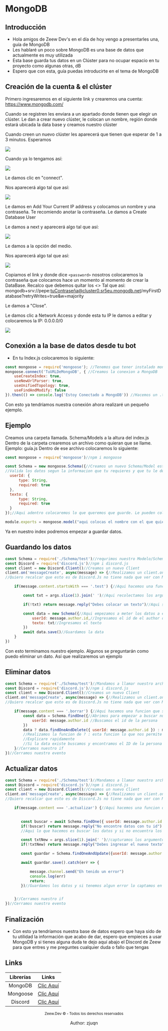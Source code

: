 # MongoDB

## Introducción
* Hola amigos de Zeew Dev's en el día de hoy vengo a presentarles una, guía de MongoDB
* Les hablaré un poco sobre MongoDB es una base de datos que actualmente es muy utilizada
* Esta base guarda tus datos en un Clúster para no ocupar espacio en tu proyecto como algunas otras, dB
* Espero que con esta, guía puedas introducirte en el tema de MongoDB

## Creación de la cuenta & el clúster

Primero ingresaremos en el siguiente link y crearemos una cuenta: https://www.mongodb.com/

Cuando se registren les enviara a un apartado donde tienen que elegir un clúster. Le dan a crear nuevo clúster, le colocan un nombre, región donde estará ubicada la data base y creamos nuestro clúster

Cuando creen un nuevo clúster les aparecerá que tienen que esperar de 1 a 3 minutos. Esperamos

![](https://i.gyazo.com/f11f21c3c5947f592aac7fa72a0012cd.png)

Cuando ya lo tengamos así: 

![](https://i.gyazo.com/f088d853561c6229505ee7abd9df902f.png)

Le damos clic en "connect".


Nos aparecerá algo tal que así:


![](https://i.gyazo.com/8a5c8f54bf71e5c2dd1d811695e18448.png)


Le damos en Add Your Current IP address y colocamos un nombre y una contraseña. Te recomiendo anotar la contraseña. Le damos a Create Database User

Le damos a next y aparecerá algo tal que así:


![](https://i.gyazo.com/58caf55e455a44fefe13177df9056774.png)

Le damos a la opción del medio.

Nos aparecerá algo tal que así:


![](https://i.gyazo.com/f56ea22ef93f8b779676c3455c6f5a1e.png)


Copiamos el link y donde dice `<password>` nosotros colocaremos la contraseña que colocamos hace un momento al momento de crear la DataBase. Recalco que debemos quitar los <>
Tal que así: mongodb+srv://pepe:tuContraseña@cluster0.sr5eu.mongodb.net/myFirstDatabase?retryWrites=true&w=majority

Le damos a "Close".

Le damos clic a Network Access y donde esta tu IP le damos a editar y colocaremos la IP: 0.0.0.0/0

![](https://i.gyazo.com/88c7d5812ba9d6840b06fcee1750071f.png)

## Conexión a la base de datos desde tu bot

- En tu Index.js colocaremos lo siguiente: 

```js
const mongoose = require('mongoose'); //Tenemos que tener instalado mongoose | npm i mongoose
mongoose.connect('TuURLDeMongoDB', { //Creamos la conexion a MongoDB
    useCreateIndex: true,
    useNewUrlParser: true,
    useUnifiedTopology: true,
    useFindAndModify: false
}).then(() => console.log('Estoy Conectado a MongoDB')) //Hacemos un .then dentro de el then colocaremos un console.log donde le diremos a la consola que cuando realize la conexion a mongodb envie Estoy Conectado a MongoDB
```

Con esto ya tendríamos nuestra conexión ahora realizaré un pequeño ejemplo.

## Ejemplo

Creamos una carpeta llamada. Schema/Models a la altura del index.js
Dentro de la carpeta crearemos un archivo como quieran que se llame. Ejemplo: guía.js
Dentro de ese archivo colocaremos lo siguiente: 

```js
const mongoose = require('mongoose')//npm i mongoose

const Schema = new mongoose.Schema({//Creamos un nuevo Schema/Model esto lo que hace es validar los datos antes de subirlo a la web
//Valida los datos segun la informacion que tu requieres y que tu le des
  userId: {
      type: String,
      required: true
  },
  texto: {
      type: String,
      required: true
  }
});//Aqui adentro colocaremos lo que queremos que guarde. Le pueden colocar el nombre que quieran. Pero en type debes colocar: String, Boolean, Array, Number entre esas tienes que colocar existen mas pero esas son las basicas

module.exports = mongoose.model("aqui colocas el nombre con el que quieres que se guarde dentro de el cluster", Schema)//Y Exportamos
```

Ya en nuestro index podremos empezar a guardar datos.

## Guardando los datos

```js
const Schema = require('./Schema/test')//requrimos nuestro Modelo/Schema
const Discord = require('discord.js')//npm i discord.js
const client = new Discord.Client()//Creamos un nuevo Client
client.on('messageCreate', async(message) => {//Realizamos un client.on o un nuevo evento
//Quiero recalcar que esto es de Discord.Js no tiene nada que ver con MongoDB este evento que acabamos de crear es de la libreria de Discord.Js

    if(message.content.startsWith === '.test') {//Aqui hacemos una funcion que si el mensaje empieza con .test envia el comando

        const txt = args.slice(1).join(' ')//Aqui recolectamos los argumentos que el usuario ingrese

        if(!txt) return message.reply("Debes colocar un texto")//Aqui si el usuario no ingresa un texto retornara y le enviara "Debes colocar un texto"

        const data = new Schema({//Aqui empezamos a meter los datos a el Schema/Model
            userId: message.author.id,//Ingresamos el id de el author de el mensaje
            texto: txt//Ingresamos el texto
        })
        await data.save()//Guardamos la data
    }
})
```

Con esto terminamos nuestro ejemplo. Algunos se preguntarán como puedo eliminar un dato. Así que realizaremos un ejemplo

## Eliminar datos

```js
const Schema = require('./Schema/test')//Mandamos a llamar nuestro archivo/model
const Discord = require('discord.js')//npm i discord.js
const client = new Discord.Client()//Creamos un nuevo Client
client.on('messageCreate', async(message) => {//Realizamos un client.on o un nuevo evento
//Quiero recalcar que esto es de Discord.Js no tiene nada que ver con MongoDB este evento que acabamos de crear es de la libreria de Discord.Js

    if(message.content === '.borrar') {//Aqui hacemos una funcion que si el mensaje empieza con .borrar envia el comando
        const data = Schema.findOne({//Abrimos para empezar a buscar nuestros datos
            userId: message.author.id //Buscamos el id de la persona 
        })
        data ? data.findOneAndDelete({ userId: message.author.id }) : message.reply("No encontre datos")
        //Realizamos la funcion de ? : esta funcion lo que nos permite hacer es que si los datos existen realiza la funcion siguiente y si no existe pues retorna
        //Explicare rapidamente
        //Si la data existe buscamos y encontramos el ID de la persona y la eliminamos y si no existe enviamos a el canal "No encontre datos"
    }//Cerramos nuestro if
})//Cerramos nuestro evento
```

## Actualizar datos

```js
const Schema = require('./Schema/test')//Mandamos a llamar nuestro archivo/model
const Discord = require('discord.js')//npm i discord.js
const client = new Discord.Client()//Creamos un nuevo Client
client.on('messageCreate', async(message) => {//Realizamos un client.on o un nuevo evento
//Quiero recalcar que esto es de Discord.Js no tiene nada que ver con MongoDB este evento que acabamos de crear es de la libreria de Discord.Js

    if(message.content === '.actualizar') {//Aqui hacemos una funcion que si el mensaje empieza con .actualizar envia el comando
    

       const buscar = await Schema.findOne({ userId: message.author.id })
       if(!buscar) return message.reply("No encontre datos con tu id")
       //Aqui lo que hacemos es buscar los datos y si no encuentra los datos enviamos el mensaje "No encontre datos con tu id"

       const txtNew = args.slice(1).join(' ')//capturamos los argumentos que la persona escriba
       if(!txtNew) return message.reply("Debes ingresar el nuevo texto")//Si no ingresa retornamos con el mensaje

       const guardar = Schema.findOneAndUpdate({userId: message.author.id}, {texto: txtNew})//Guardamos los datos

       await guardar.save().catch(err => {

           message.channel.send("Eh tenido un error")
           console.log(err)
           return;
       })//Guardamos los datos y si tenemos algun error lo captamos en la consola y enviamos a el canal donde se ejecuto el mensaje que el bot tuvo un error a el intentar guardar los datos


    }//Cerramos nuestro if
})//Cerramos nuestro evento
```

## Finalización

- Con esto ya tendríamos nuestra base de datos espero que haya sido de tu utilidad la información que acabo de dar, espero que empieces a usar MongoDB y si tienes alguna duda te dejo aquí abajo el Discord de Zeew para que entres y me preguntes cualquier duda o fallo que tengas

## Links

| Librerías |                   Links                    |
| :-------: | :----------------------------------------: |
|  MongoDB  |   [Clic Aquí](https://www.mongodb.com/)    |
| Mongoose  |    [Clic Aquí](https://mongoosejs.com)     |
|  Discord  | [Clic Aquí](https://discord.gg/6tCdxshm9w) |

<div align="center">
    <small>Zeew.Dev &copy ▫ Todos los derechos reservados</small> <br>
    <p>Author: zjuqn</p>
</div>
